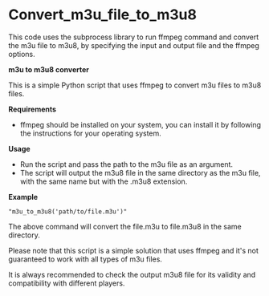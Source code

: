 
# Convert_m3u_file_to_m3u8
This code uses the subprocess library to run ffmpeg command and convert the m3u file to m3u8, by specifying the input and output file and the ffmpeg options.

**m3u to m3u8 converter**

This is a simple Python script that uses ffmpeg to convert m3u files to m3u8 files.

**Requirements**

- ffmpeg should be installed on your system, you can install it by following the instructions for your operating system.

**Usage**

- Run the script and pass the path to the m3u file as an argument.
- The script will output the m3u8 file in the same directory as the m3u file, with the same name but with the .m3u8 extension.

**Example**

```
"m3u_to_m3u8('path/to/file.m3u')"
```

The above command will convert the file.m3u to file.m3u8 in the same directory.

Please note that this script is a simple solution that uses ffmpeg and it's not guaranteed to work with all types of m3u files.

It is always recommended to check the output m3u8 file for its validity and compatibility with different players.
